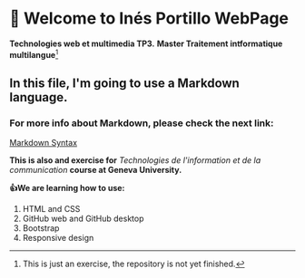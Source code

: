 # :wave: Welcome to Inés Portillo WebPage

**Technologies web et multimedia TP3.**
**Master Traitement intformatique multilangue**[^1]

## In this file, I'm going to use a Markdown language.

### For more info about Markdown, please check the next link:
[Markdown Syntax](https://www.markdownguide.org/cheat-sheet)

**This is also and exercise for** *Technologies de l'information et de la communication* **course at Geneva University.**

**:+1:We are learning how to use:**
1. HTML and CSS
2. GitHub web and GitHub desktop
3. Bootstrap
4. Responsive design



[^1]: This is just an exercise, the repository is not yet finished.